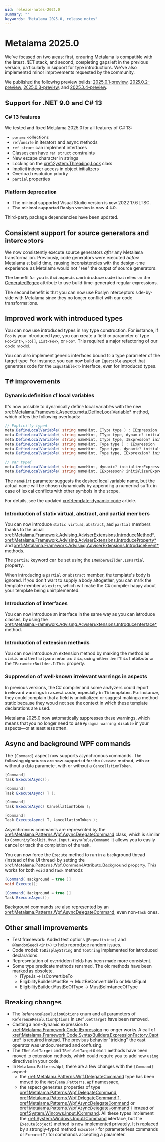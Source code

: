 ```yaml
---
uid: release-notes-2025.0
summary: ""
keywords: "Metalama 2025.0, release notes"
---
```


# Metalama 2025.0

We've focused on two areas: first, ensuring Metalama is compatible with the latest .NET stack, and second, completing gaps left in the previous version, particularly in support for type introductions. We've also implemented minor improvements requested by the community.

We published the following preview builds: [2025.0.1-preview](https://github.com/orgs/postsharp/discussions/371), [2025.0.2-preview](https://github.com/orgs/postsharp/discussions/374), [2025.0.3-preview](https://github.com/orgs/postsharp/discussions/376), and [2025.0.4-preview](https://github.com/orgs/postsharp/discussions/378).

## Support for .NET 9.0 and C# 13

### C# 13 features

We tested and fixed Metalama 2025.0 for all features of C# 13:

- `params` collections
- `ref`/`unsafe` in iterators and async methods
- `ref struct` can implement interfaces
- Classes can have `ref struct` constraints
- New escape character in strings
- Locking on the <xref:System.Threading.Lock> class
- Implicit indexer access in object initializers
- Overload resolution priority
- `partial` properties

### Platform deprecation

* The minimal supported Visual Studio version is now 2022 17.6 LTSC.
* The minimal supported Roslyn version is now 4.4.0.

Third-party package dependencies have been updated.

## Consistent support for source generators and interceptors

We now consistently execute source generators _after_ any Metalama transformation. Previously, code generators were executed _before_ Metalama at build time, causing inconsistencies with the design-time experience, as Metalama would not "see" the output of source generators.

The benefit for you is that aspects can introduce code that relies on the [GeneratedRegex](https://learn.microsoft.com/en-us/dotnet/standard/base-types/regular-expression-source-generators) attribute to use build-time-generated regular expressions.

The second benefit is that you can now use Roslyn interceptors side-by-side with Metalama since they no longer conflict with our code transformations.

## Improved work with introduced types

You can now use introduced types in any type construction. For instance, if `Foo` is your introduced type, you can create a field or parameter of type `Foo<int>`, `Foo[]`, `List<Foo>`, or `Foo*`. This required a major refactoring of our code model.

You can also implement generic interfaces bound to a type parameter of the target type. For instance, you can now build an `Equatable` aspect that generates code for the `IEquatable<T>` interface, even for introduced types.

## T# improvements

### Dynamic definition of local variables

It's now possible to dynamically define local variables with the new <xref:Metalama.Framework.Aspects.meta.DefineLocalVariable*> method, which offers the following overloads:

```cs
// Explicitly typed
meta.DefineLocalVariable( string nameHint, IType type ) : IExpression
meta.DefineLocalVariable( string nameHint, IType type, dynamic? initializerExpression ) : IExpression
meta.DefineLocalVariable( string nameHint, IType type, IExpresson? initializerExpression ) : IExpression
meta.DefineLocalVariable( string nameHint, Type type ) : IExpression
meta.DefineLocalVariable( string nameHint, Type type, dynamic? initializerExpression ) : IExpression
meta.DefineLocalVariable( string nameHint, Type type, IExpression? initializerExpression ) : IExpression

// var typed
meta.DefineLocalVariable( string nameHint, dynamic? initializerExpression ) : IExpression
meta.DefineLocalVariable( string nameHint, IExpresson? initializerExpression ) : IExpression
```

The `nameHint` parameter suggests the desired local variable name, but the actual name will be chosen dynamically by appending a numerical suffix in case of lexical conflicts with other symbols in the scope.

For details, see the updated <xref:template-dynamic-code> article.

### Introduction of static virtual, abstract, and partial members

You can now introduce `static virtual`, `abstract`, and `partial` members thanks to the usual <xref:Metalama.Framework.Advising.AdviserExtensions.IntroduceMethod*>, <xref:Metalama.Framework.Advising.AdviserExtensions.IntroduceProperty*> and <xref:Metalama.Framework.Advising.AdviserExtensions.IntroduceEvent*> methods.

The `partial` keyword can be set using the `IMemberBuilder.IsPartial` property.

When introducing a `partial` or `abstract` member, the template's body is ignored. If you don't want to supply a body altogether, you can mark the template member as `extern`, which will make the C# compiler happy about your template being unimplemented.

### Introduction of interfaces

You can now introduce an interface in the same way as you can introduce classes, by using the <xref:Metalama.Framework.Advising.AdviserExtensions.IntroduceInterface*> method.

### Introduction of extension methods

You can now introduce an extension method by marking the method as `static` and the first parameter as `this`, using either the `[This]` attribute or the `IParameterBuilder.IsThis` property.

### Suppression of well-known irrelevant warnings in aspects

In previous versions, the C# compiler and some analyzers could report irrelevant warnings in aspect code, especially in T# templates. For instance, they could complain that a field is uninitialized or suggest making a method static because they would not see the context in which these template declarations are used.

Metalama 2025.0 now automatically suppresses these warnings, which means that you no longer need to use `#pragma warning disable` in your aspects—or at least less often.

## Async and background WPF commands

The `[Command]` aspect now supports asynchronous commands. The following signatures are now supported for the `Execute` method, with or without a data parameter, with or without a `CancellationToken`.

```csharp
[Command]
Task ExecuteAsync();

[Command]
Task ExecuteAsync( T );

[Command]
Task ExecuteAsync( CancellationToken );

[Command]
Task ExecuteAsync( T, CancellationToken );
```

Asynchronous commands are represented by the <xref:Metalama.Patterns.Wpf.AsyncDelegateCommand> class, which is similar to `CommunityToolkit.Mvvm.Input.AsyncRelayCommand`. It allows you to easily cancel or track the completion of the task.

You can now force the `Execute` method to run in a background thread (instead of the UI thread) by setting the <xref:Metalama.Patterns.Wpf.CommandAttribute.Background> property. This works for both `void` and `Task` methods:

```csharp
[Command( Background = true )]
void Execute();

[Command( Background = true )]
Task ExecuteAsync();
```

Background commands are also represented by an <xref:Metalama.Patterns.Wpf.AsyncDelegateCommand>, even non-`Task` ones.

## Other small improvements

* Test framework: Added test options `@Repeat(<int>)` and `@RandomSeed(<int>)` to help reproduce random issues.
* Code model: `ToDisplayString` and `ToString` implemented for introduced declarations.
* Representation of overridden fields has been made more consistent.
* Some type predicate methods renamed. The old methods have been marked as obsolete.
  * IType.Is -> IsConvertibeTo
  * EligibilityBuilder.MustBe -> MustBeConvertibleTo or MustEqual
  * EligibilityBuilder.MustBeOfType -> MustBeInstanceOfType

## Breaking changes

* The `ReferenceResolutionOptions` enum and all parameters of `ReferenceResolutionOptions` in `IRef.GetTarget` have been removed.
* Casting a non-dynamic expression to <xref:Metalama.Framework.Code.IExpression> no longer works. A call of <xref:Metalama.Framework.Code.SyntaxBuilders.ExpressionFactory.Capture*> is required instead. The previous behavior "tricking" the cast operator was undocumented and confusing.
* The `IRef.GetTarget` and `IRef.GetTargetOrNull` methods have been moved to extension methods, which could require you to add new `using` directives in your code.
* In `Metalama.Patterns.Wpf`, there are a few changes with the `[Command]` aspect:
  * the <xref:Metalama.Patterns.Wpf.DelegateCommand> type has been moved to the `Metalama.Patterns.Wpf` namespace,
  * the aspect generates properties of type <xref:Metalama.Patterns.Wpf.DelegateCommand>, <xref:Metalama.Patterns.Wpf.DelegateCommand`1>, <xref:Metalama.Patterns.Wpf.AsyncDelegateCommand> or <xref:Metalama.Patterns.Wpf.AsyncDelegateCommand`1> instead of <xref:System.Windows.Input.ICommand>. All these types implement the <xref:System.Windows.Input.ICommand> interface, but the `Execute(object)` method is now implemented privately. It is replaced by a strongly-typed method `Execute()` for parameterless commands or `Execute(T)` for commands accepting a parameter.
